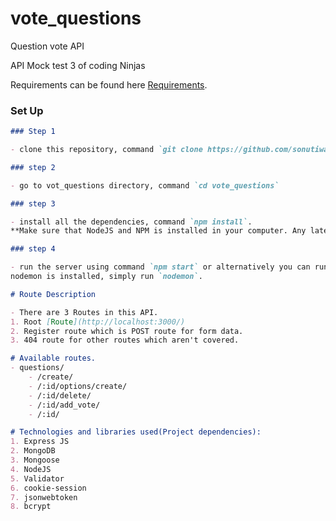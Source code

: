 # vote_questions
Question vote API

API Mock test 3 of coding Ninjas

Requirements can be found here [Requirements](./assets/requirements.txt).

### Set Up

```markdown
### Step 1

- clone this repository, command `git clone https://github.com/sonutiwari/vote_questions`.

### step 2

- go to vot_questions directory, command `cd vote_questions`

### step 3

- install all the dependencies, command `npm install`.
**Make sure that NodeJS and NPM is installed in your computer. Any latest version of node > 6 will work**

### step 4

- run the server using command `npm start` or alternatively you can run `node index.js` or if
nodemon is installed, simply run `nodemon`.
```

```markdown
# Route Description

- There are 3 Routes in this API.
1. Root [Route](http://localhost:3000/)
2. Register route which is POST route for form data.
3. 404 route for other routes which aren't covered.

```
```markdown
# Available routes.
- questions/
    - /create/
    - /:id/options/create/
    - /:id/delete/
    - /:id/add_vote/
    - /:id/
```

```markdown
# Technologies and libraries used(Project dependencies):
1. Express JS
2. MongoDB
3. Mongoose
4. NodeJS
5. Validator
6. cookie-session
7. jsonwebtoken
8. bcrypt
```
